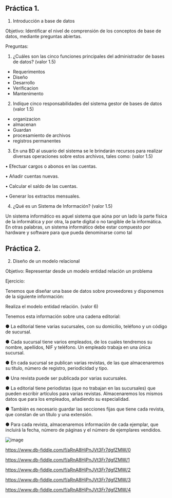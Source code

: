 ## Práctica 1.

1. Introducción a base de datos

Objetivo: Identificar el nivel de comprensión de los conceptos de base de datos,
mediante preguntas abiertas.
 
Preguntas:

1. ¿Cuáles son las cinco funciones principales del administrador de bases de datos?
(valor 1.5)

-  Requerimentos 
-  Diseño 
-  Desarrollo
-  Verificacion
-  Mantenimento

2. Indíque cinco responsabilidades del sistema gestor de bases de datos (valor 1.5)

-  organizacion
-  almacenan
-  Guardan
-  procesamiento de archivos
-  registros permanentes

3. En una BD al usuario del sistema se le brindarán recursos para realizar diversas
operaciones sobre estos archivos, tales como: (valor 1.5)

• Efectuar cargos o abonos en las cuentas.

• Añadir cuentas nuevas.

• Calcular el saldo de las cuentas.

• Generar los extractos mensuales.

4. ¿Qué es un Sistema de Información? (valor 1.5)

Un sistema informático es aquel sistema que aúna por un lado la parte física de la informática y por otra, la parte digital o no tangible de la informática. En otras palabras, un sistema informático debe estar compuesto por hardware y software para que pueda denominarse como tal

## Práctica 2.

2. Diseño de un modelo relacional

Objetivo: Representar desde un modelo entidad relación un problema


Ejercicio:

Tenemos que diseñar una base de datos sobre proveedores y disponemos de la siguiente
información:

Realiza el modelo entidad relación. (valor 6)

Tenemos esta información sobre una cadena editorial:

● La editorial tiene varias sucursales, con su domicilio, teléfono y un código de
sucursal.

● Cada sucursal tiene varios empleados, de los cuales tendremos su nombre,
apellidos, NIF y teléfono. Un empleado trabaja en una única sucursal.

● En cada sucursal se publican varias revistas, de las que almacenaremos su título,
número de registro, periodicidad y tipo.

● Una revista puede ser publicada por varias sucursales.

● La editorial tiene periodistas (que no trabajan en las sucursales) que pueden
escribir artículos para varias revistas. Almacenaremos los mismos datos que para
los empleados, añadiendo su especialidad.

● También es necesario guardar las secciones fijas que tiene cada revista, que
constan de un título y una extensión.

● Para cada revista, almacenaremos información de cada ejemplar, que incluirá la
fecha, número de páginas y el número de ejemplares vendidos.

![image](https://user-images.githubusercontent.com/99523872/169564175-ccb24fb9-e649-4726-9f14-b99f3eb82a22.png)

https://www.db-fiddle.com/f/aRnA8HjPnJVt3Fr7dgfZMW/0

https://www.db-fiddle.com/f/aRnA8HjPnJVt3Fr7dgfZMW/1

https://www.db-fiddle.com/f/aRnA8HjPnJVt3Fr7dgfZMW/2

https://www.db-fiddle.com/f/aRnA8HjPnJVt3Fr7dgfZMW/3

https://www.db-fiddle.com/f/aRnA8HjPnJVt3Fr7dgfZMW/4

